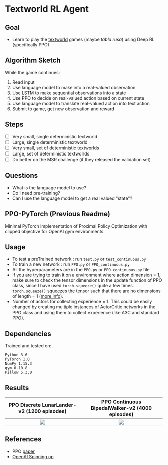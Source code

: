 # Textworld RL Agent

## Goal

- Learn to play the [textworld](https://www.microsoft.com/en-us/research/project/textworld/) games (maybe _tabla rusa_) using Deep RL (specifically PPO)

## Algorithm Sketch

While the game continues:

1. Read input
2. Use language model to make into a real-valued observation
3. Use LSTM to make sequential observations into a state
4. Use PPO to decide on real-valued action based on current state
5. Use language model to translate real-valued action into text action
6. Submit to game, get new observation and reward

## Steps

- [ ] Very small, single deterministic textworld
- [ ] Large, single deterministic textworld
- [ ] Very small, set of deterministic textworlds
- [ ] Large, set of deterministic textworlds
- [ ] Do better on the MSR challenge (if they released the validation set)

## Questions

- What is the language model to use?
- Do I need pre-training?
- Can I use the language model to get a real valued "state"?


## PPO-PyTorch (Previous Readme)
Minimal PyTorch implementation of Proximal Policy Optimization with clipped objective for OpenAI gym environments.

## Usage

- To test a preTrained network : run `test.py` or `test_continuous.py`
- To train a new network : run `PPO.py` or `PPO_continuous.py`
- All the hyperparameters are in the `PPO.py` or `PPO_continuous.py` file
- If you are trying to train it on a environment where action dimension = 1, make sure to check the tensor dimensions in the update function of PPO class, since I have used `torch.squeeze()` quite a few times. `torch.squeeze()` squeezes the tensor such that there are no dimensions of length = 1 ([more info](https://pytorch.org/docs/stable/torch.html?highlight=torch%20squeeze#torch.squeeze)).
- Number of actors for collecting experience = 1. This could be easily changed by creating multiple instances of ActorCritic networks in the PPO class and using them to collect experience (like A3C and standard PPO).

## Dependencies
Trained and tested on:
```
Python 3.6
PyTorch 1.0
NumPy 1.15.3
gym 0.10.8
Pillow 5.3.0
```

## Results

PPO Discrete LunarLander-v2 (1200 episodes)           |  PPO Continuous BipedalWalker-v2 (4000 episodes)
:-------------------------:|:-------------------------:
![](https://github.com/nikhilbarhate99/PPO-PyTorch/blob/master/gif/PPO_LunarLander-v2.gif) |  ![](https://github.com/nikhilbarhate99/PPO-PyTorch/blob/master/gif/PPO_BipedalWalker-v2.gif)


## References

- PPO [paper](https://arxiv.org/abs/1707.06347)
- [OpenAI Spinning up](https://spinningup.openai.com/en/latest/)
